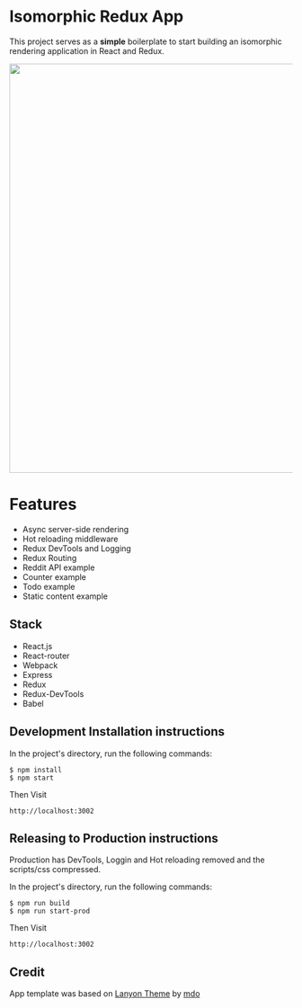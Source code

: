 # Isomorphic Redux App

This project serves as a **simple** boilerplate to start building an isomorphic rendering application in React and Redux.

<img src="http://g.recordit.co/iChc7ZH3H1.gif" width="728" />

# Features

- Async server-side rendering
- Hot reloading middleware
- Redux DevTools and Logging
- Redux Routing
- Reddit API example
- Counter example
- Todo example
- Static content example

## Stack

- React.js
- React-router
- Webpack
- Express
- Redux
- Redux-DevTools
- Babel

## Development Installation instructions

In the project's directory, run the following commands:

```
$ npm install
$ npm start
```

Then Visit

```
http://localhost:3002
```

## Releasing to Production instructions

Production has DevTools, Loggin and Hot reloading removed and the scripts/css compressed. 

In the project's directory, run the following commands:

```
$ npm run build
$ npm run start-prod
```

Then Visit

```
http://localhost:3002
```

## Credit

App template was based on [Lanyon Theme](https://github.com/poole/lanyon) by [mdo](https://github.com/mdo)
